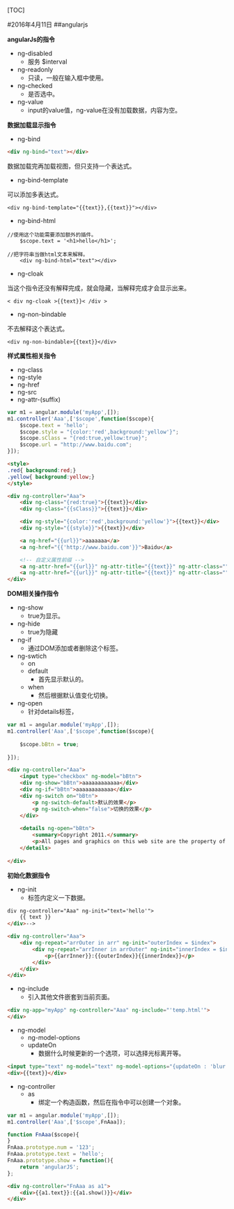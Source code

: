 [TOC]#2016年4月11日##angularjs**angularJs的指令** - ng-disabled     + 服务 $interval - ng-readonly     + 只读，一般在输入框中使用。 - ng-checked     + 是否选中。 - ng-value     + input的value值，ng-value在没有加载数据，内容为空。**数据加载显示指令** - ng-bind```html    <div ng-bind="text"></div>```数据加载完再加载视图，但只支持一个表达式。 - ng-bind-template可以添加多表达式。    <div ng-bind-template="{{text}},{{text}}"></div> - ng-bind-html```//使用这个功能需要添加额外的插件。    $scope.text = '<h1>hello</h1>';//把字符串当做html文本来解释。    <div ng-bind-html="text"></div>``` - ng-cloak当这个指令还没有解释完成，就会隐藏，当解释完成才会显示出来。    < div ng-cloak >{{text}}< /div > - ng-non-bindable不去解释这个表达式。     <div ng-non-bindable>{{text}}</div>**样式属性相关指令** - ng-class - ng-style - ng-href - ng-src - ng-attr-(suffix)```jsvar m1 = angular.module('myApp',[]);m1.controller('Aaa',['$scope',function($scope){    $scope.text = 'hello';    $scope.style = "{color:'red',background:'yellow'}";    $scope.sClass = "{red:true,yellow:true}";    $scope.url = "http://www.baidu.com";}]);``````html<style>.red{ background:red;}.yellow{ background:yellow;}</style><div ng-controller="Aaa">    <div ng-class="{red:true}">{{text}}</div>    <div ng-class="{{sClass}}">{{text}}</div>    <div ng-style="{color:'red',background:'yellow'}">{{text}}</div>    <div ng-style="{{style}}">{{text}}</div>    <a ng-href="{{url}}">aaaaaaa</a>    <a ng-href="{{'http://www.baidu.com'}}">Baidu</a>    <!-- 自定义属性前缀 -->    <a ng-attr-href="{{url}}" ng-attr-title="{{text}}" ng-attr-class="" ng-attr-style="">aaaaaaa</a>    <a ng-attr-href="{{url}}" ng-attr-title="{{text}}" ng-attr-class="" ng-attr-style="">aaaaaaa</a></div>```**DOM相关操作指令** - ng-show     + true为显示。 - ng-hide     + true为隐藏 - ng-if     + 通过DOM添加或者删除这个标签。 - ng-swtich     + on     + default         * 首先显示默认的。     + when         * 然后根据默认值变化切换。 - ng-open     + 针对details标签，```jsvar m1 = angular.module('myApp',[]);m1.controller('Aaa',['$scope',function($scope){        $scope.bBtn = true;    }]);``````html<div ng-controller="Aaa">    <input type="checkbox" ng-model="bBtn">    <div ng-show="bBtn">aaaaaaaaaaaa</div>    <div ng-if="bBtn">aaaaaaaaaaaa</div>    <div ng-switch on="bBtn">        <p ng-switch-default>默认的效果</p>        <p ng-switch-when="false">切换的效果</p>    </div>        <details ng-open="bBtn">        <summary>Copyright 2011.</summary>        <p>All pages and graphics on this web site are the property of W3School.</p>    </details>    </div>```**初始化数据指令** - ng-init     + 标签内定义一下数据。```htmldiv ng-controller="Aaa" ng-init="text='hello'">    {{ text }}</div>-->``````html<div ng-controller="Aaa">    <div ng-repeat="arrOuter in arr" ng-init="outerIndex = $index">        <div ng-repeat="arrInner in arrOuter" ng-init="innerIndex = $index">            <p>{{arrInner}}:{{outerIndex}}{{innerIndex}}</p>        </div>    </div></div>``` - ng-include     + 引入其他文件嵌套到当前页面。```html<div ng-app="myApp" ng-controller="Aaa" ng-include="'temp.html'"></div>``` - ng-model     + ng-model-options     + updateOn         * 数据什么时候更新的一个选项，可以选择光标离开等。```html<input type="text" ng-model="text" ng-model-options="{updateOn : 'blur'}"><div>{{text}}</div>``` - ng-controller     + as         * 绑定一个构造函数，然后在指令中可以创建一个对象。```jsvar m1 = angular.module('myApp',[]);m1.controller('Aaa',['$scope',FnAaa]);function FnAaa($scope){}FnAaa.prototype.num = '123';FnAaa.prototype.text = 'hello';FnAaa.prototype.show = function(){    return 'angularJS';};``````html<div ng-controller="FnAaa as a1">    <div>{{a1.text}}:{{a1.show()}}</div></div>```